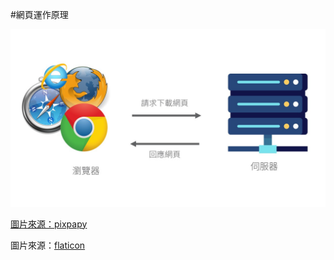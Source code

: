 #網頁運作原理

![](/assets/網頁運作原理.jpg)

[圖片來源：pixpapy](https://pixabay.com/p-773215/?no_redirect)

圖片來源：[flaticon](http://www.flaticon.com/free-icon/server_291535#term=server&page;=1&position;=94)

